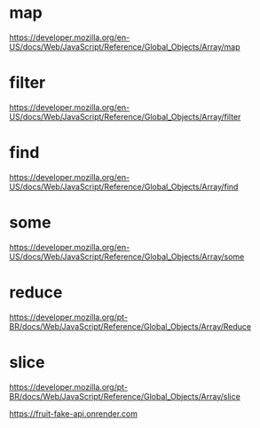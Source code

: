 <!-- React aceita apenas metodos imutaveis -->

# map

https://developer.mozilla.org/en-US/docs/Web/JavaScript/Reference/Global_Objects/Array/map

# filter

https://developer.mozilla.org/en-US/docs/Web/JavaScript/Reference/Global_Objects/Array/filter

# find

https://developer.mozilla.org/en-US/docs/Web/JavaScript/Reference/Global_Objects/Array/find

# some

https://developer.mozilla.org/en-US/docs/Web/JavaScript/Reference/Global_Objects/Array/some

# reduce

https://developer.mozilla.org/pt-BR/docs/Web/JavaScript/Reference/Global_Objects/Array/Reduce

# slice

https://developer.mozilla.org/pt-BR/docs/Web/JavaScript/Reference/Global_Objects/Array/slice

<!-- ------------------------------------------------------------------ -->

https://fruit-fake-api.onrender.com

<!-- ------------------------------------------------------------------ -->
